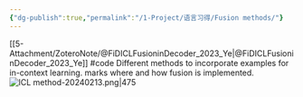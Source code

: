 ```yaml
---
{"dg-publish":true,"permalink":"/1-Project/语言习得/Fusion methods/"}
---
```


[[5-Attachment/ZoteroNote/@FiDICLFusioninDecoder_2023_Ye\|@FiDICLFusioninDecoder_2023_Ye]] #code 
Different methods to incorporate examples for in-context learning. marks where and how fusion is implemented.
![ICL method-20240213.png|475](/img/user/5-Attachment/Image/ICL%20method-20240213.png)